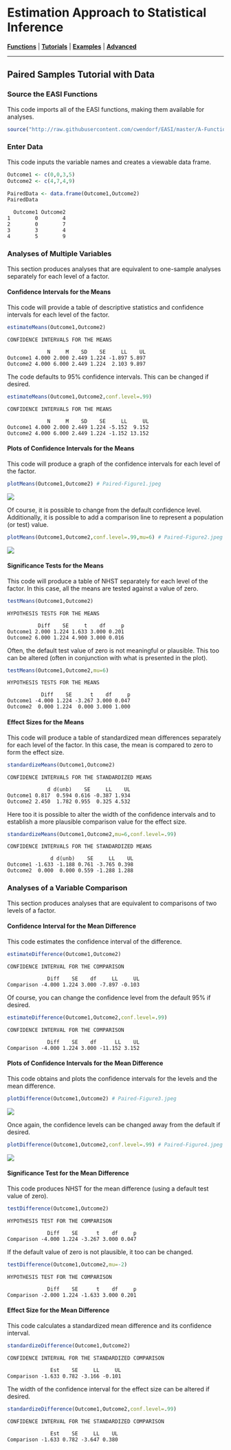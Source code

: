 # Estimation Approach to Statistical Inference

[**Functions**](../../A-Functions) | 
[**Tutorials**](../../B-Tutorials) | 
[**Examples**](../../C-Examples) | 
[**Advanced**](../../D-Advanced)

---

## Paired Samples Tutorial with Data

### Source the EASI Functions

This code imports all of the EASI functions, making them available for analyses.
```r
source("http://raw.githubusercontent.com/cwendorf/EASI/master/A-Functions/EASI-Functions.R")
```

### Enter Data

This code inputs the variable names and creates a viewable data frame.
```r
Outcome1 <- c(0,0,3,5)
Outcome2 <- c(4,7,4,9)

PairedData <- data.frame(Outcome1,Outcome2)
PairedData
```
```
  Outcome1 Outcome2
1        0        4
2        0        7
3        3        4
4        5        9
```
 
### Analyses of Multiple Variables

This section produces analyses that are equivalent to one-sample analyses separately for each level of a factor.

#### Confidence Intervals for the Means

This code will provide a table of descriptive statistics and confidence intervals for each level of the factor.
```r
estimateMeans(Outcome1,Outcome2)
```
```
CONFIDENCE INTERVALS FOR THE MEANS

             N     M    SD    SE     LL    UL
Outcome1 4.000 2.000 2.449 1.224 -1.897 5.897
Outcome2 4.000 6.000 2.449 1.224  2.103 9.897
```

The code defaults to 95% confidence intervals. This can be changed if desired.
```r
estimateMeans(Outcome1,Outcome2,conf.level=.99)
```
```
CONFIDENCE INTERVALS FOR THE MEANS

             N     M    SD    SE     LL     UL
Outcome1 4.000 2.000 2.449 1.224 -5.152  9.152
Outcome2 4.000 6.000 2.449 1.224 -1.152 13.152
```

#### Plots of Confidence Intervals for the Means

This code will produce a graph of the confidence intervals for each level of the factor.
```r
plotMeans(Outcome1,Outcome2) # Paired-Figure1.jpeg
```
<kbd><img src="Paired-Figure1.jpeg"></kbd>

Of course, it is possible to change from the default confidence level. Additionally, it is possible to add a comparison line to represent a population (or test) value.
```r
plotMeans(Outcome1,Outcome2,conf.level=.99,mu=6) # Paired-Figure2.jpeg
```
<kbd><img src="Paired-Figure2.jpeg"></kbd>

#### Significance Tests for the Means

This code will produce a table of NHST separately for each level of the factor. In this case, all the means are tested against a value of zero.
```r
testMeans(Outcome1,Outcome2)
```
```
HYPOTHESIS TESTS FOR THE MEANS

          Diff    SE     t    df     p
Outcome1 2.000 1.224 1.633 3.000 0.201
Outcome2 6.000 1.224 4.900 3.000 0.016
```

Often, the default test value of zero is not meaningful or plausible. This too can be altered (often in conjunction with what is presented in the plot).
```r
testMeans(Outcome1,Outcome2,mu=6)
```
```
HYPOTHESIS TESTS FOR THE MEANS

           Diff    SE      t    df     p
Outcome1 -4.000 1.224 -3.267 3.000 0.047
Outcome2  0.000 1.224  0.000 3.000 1.000
```

#### Effect Sizes for the Means

This code will produce a table of standardized mean differences separately for each level of the factor. In this case, the mean is compared to zero to form the effect size.
```r
standardizeMeans(Outcome1,Outcome2)
```
```
CONFIDENCE INTERVALS FOR THE STANDARDIZED MEANS

             d d(unb)    SE     LL    UL
Outcome1 0.817  0.594 0.616 -0.387 1.934
Outcome2 2.450  1.782 0.955  0.325 4.532
```

Here too it is possible to alter the width of the confidence intervals and to establish a more plausible comparison value for the effect size.
```r
standardizeMeans(Outcome1,Outcome2,mu=6,conf.level=.99)
```
```
CONFIDENCE INTERVALS FOR THE STANDARDIZED MEANS

              d d(unb)    SE     LL    UL
Outcome1 -1.633 -1.188 0.761 -3.765 0.398
Outcome2  0.000  0.000 0.559 -1.288 1.288
```

### Analyses of a Variable Comparison

This section produces analyses that are equivalent to comparisons of two levels of a factor.

#### Confidence Interval for the Mean Difference

This code estimates the confidence interval of the difference.
```r
estimateDifference(Outcome1,Outcome2)
```
```
CONFIDENCE INTERVAL FOR THE COMPARISON

             Diff    SE    df     LL     UL
Comparison -4.000 1.224 3.000 -7.897 -0.103
```

Of course, you can change the confidence level from the default 95% if desired.
```r
estimateDifference(Outcome1,Outcome2,conf.level=.99)
```
```
CONFIDENCE INTERVAL FOR THE COMPARISON

             Diff    SE    df      LL    UL
Comparison -4.000 1.224 3.000 -11.152 3.152
```

#### Plots of Confidence Intervals for the Mean Difference

This code obtains and plots the confidence intervals for the levels and the mean difference.
```r
plotDifference(Outcome1,Outcome2) # Paired-Figure3.jpeg
```
<kbd><img src="Paired-Figure3.jpeg"></kbd>

Once again, the confidence levels can be changed away from the default if desired.
```r
plotDifference(Outcome1,Outcome2,conf.level=.99) # Paired-Figure4.jpeg
```
<kbd><img src="Paired-Figure4.jpeg"></kbd>

#### Significance Test for the Mean Difference

This code produces NHST for the mean difference (using a default test value of zero).
```r
testDifference(Outcome1,Outcome2)
```
```
HYPOTHESIS TEST FOR THE COMPARISON

             Diff    SE      t    df     p
Comparison -4.000 1.224 -3.267 3.000 0.047
```

If the default value of zero is not plausible, it too can be changed.
```r
testDifference(Outcome1,Outcome2,mu=-2)
```
```
HYPOTHESIS TEST FOR THE COMPARISON

             Diff    SE      t    df     p
Comparison -2.000 1.224 -1.633 3.000 0.201
```

#### Effect Size for the Mean Difference

This code calculates a standardized mean difference and its confidence interval.
```r
standardizeDifference(Outcome1,Outcome2)
```
```
CONFIDENCE INTERVAL FOR THE STANDARDIZED COMPARISON

              Est    SE     LL     UL
Comparison -1.633 0.782 -3.166 -0.101
```

The width of the confidence interval for the effect size can be altered if desired.
```r
standardizeDifference(Outcome1,Outcome2,conf.level=.99)
```
```
CONFIDENCE INTERVAL FOR THE STANDARDIZED COMPARISON

              Est    SE     LL    UL
Comparison -1.633 0.782 -3.647 0.380
```
